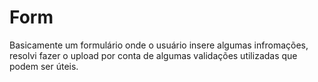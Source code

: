# Form

Basicamente um formulário onde o usuário insere algumas infromações, resolvi fazer o upload por conta de algumas validações utilizadas que podem ser úteis.
